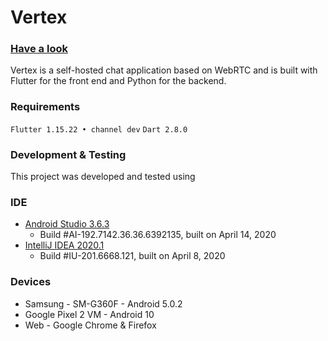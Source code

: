 # Vertex

### [Have a look](https://vertex.chat)

Vertex is a self-hosted chat application based on WebRTC and is built with Flutter for the front end and Python for the backend.

### Requirements

`Flutter 1.15.22 • channel dev`
`Dart 2.8.0`

### Development & Testing
This project was developed and tested using

### IDE
* [Android Studio 3.6.3](https://developer.android.com/studio)
  - Build #AI-192.7142.36.36.6392135, built on April 14, 2020
* [IntelliJ IDEA 2020.1](https://www.jetbrains.com/idea/)
  - Build #IU-201.6668.121, built on April 8, 2020
  
### Devices
* Samsung - SM-G360F - Android 5.0.2
* Google Pixel 2 VM - Android 10
* Web - Google Chrome & Firefox
